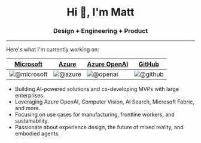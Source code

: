 <h1 align="center">Hi 👋, I'm Matt</h1>
<h3 align="center">Design + Engineering + Product</h3>

-----

<p align="left">Here's what I'm currently working on:</p>

[Microsoft](https://github.com/microsoft) | [Azure](https://github.com/Azure) | [Azure OpenAI](https://github.com/openai) | [GitHub](https://github.com/github)
--- | --- | --- | ---
![@microsoft](https://avatars.githubusercontent.com/microsoft?s=150&v=1) | ![@azure](https://avatars.githubusercontent.com/Azure?s=150&v=1) | ![@openai](https://avatars.githubusercontent.com/u/14957082?s=150&v=4) | ![@github](https://avatars.githubusercontent.com/github?s=150&v=1)


* Building AI-powered solutions and co-developing MVPs with large enterprises.
* Leveraging Azure OpenAI, Computer Vision, AI Search, Microsoft Fabric, and more.
* Focusing on use cases for manufacturing, frontline workers, and sustainability.
* Passionate about experience design, the future of mixed reality, and embodied agents.

<!--
[@immersive-web](https://github.com/immersive-web) | [@MozillaReality](https://github.com/MozillaReality) | [@aframevr](https://github.com/aframevr) | [@babylonjs](https://github.com/babylonjs)
--- | --- | --- | ---
![@immersive-web](https://avatars.githubusercontent.com/immersive-web?s=150&v=1) | ![@MozillaReality](https://avatars.githubusercontent.com/MozillaReality?s=150&v=1) | ![@aframevr](https://avatars.githubusercontent.com/aframevr?s=150&v=1) | ![@babylonjs](https://avatars.githubusercontent.com/babylonjs?s=150&v=1)
-->
